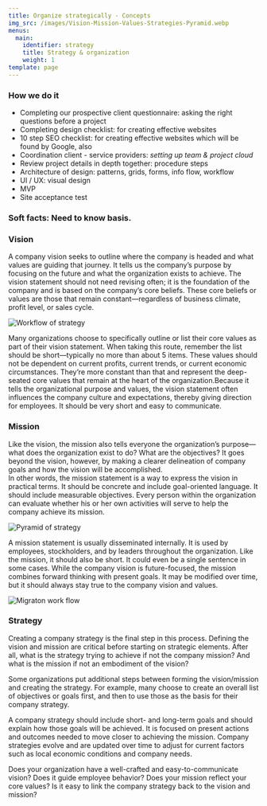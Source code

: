 ```yaml
---
title: Organize strategically - Concepts
img_src: /images/Vision-Mission-Values-Strategies-Pyramid.webp
menus:
  main:
    identifier: strategy
    title: Strategy & organization
    weight: 1
template: page
---
```

### How we do it

* Completing our prospective client questionnaire: asking the right questions before a project
* Completing design checklist: for creating effective websites
* 10 step SEO checklist: for creating effective websites which will be found by Google, also
* Coordination client - service providers: *setting up team & project cloud*
* Review project details in depth together: procedure steps
* Architecture of design: patterns, grids, forms, info flow, workflow
* UI / UX: visual design
* MVP
* Site acceptance test

### Soft facts: Need to know basis.

### Vision

A company vision seeks to outline where the company is headed and what values are guiding that journey. It tells us the company’s purpose by focusing on the future and what the organization exists to achieve. The vision statement should not need revising often; it is the foundation of the company and is based on the company’s core beliefs. These core beliefs or values are those that remain constant—regardless of business climate, profit level, or sales cycle.

![Workflow of strategy](/images/Strategy.webp "Desired future")

Many organizations choose to specifically outline or list their core values as part of their vision statement. When taking this route, remember the list should be short—typically no more than about 5 items. These values should not be dependent on current profits, current trends, or current economic circumstances. They’re more constant than that and represent the deep-seated core values that remain at the heart of the organization.Because it tells the organizational purpose and values, the vision statement often influences the company culture and expectations, thereby giving direction for employees. It should be very short and easy to communicate.

### Mission

Like the vision, the mission also tells everyone the organization’s purpose—what does the organization exist to do? What are the objectives? It goes beyond the vision, however, by making a clearer delineation of company goals and how the vision will be accomplished.\
In other words, the mission statement is a way to express the vision in practical terms. It should be concrete and include goal-oriented language. It should include measurable objectives. Every person within the organization can evaluate whether his or her own activities will serve to help the company achieve its mission.

![Pyramid of strategy](/images/Vision&Mission_2.webp "Pyramid of strategy")

A mission statement is usually disseminated internally. It is used by employees, stockholders, and by leaders throughout the organization. Like the mission, it should also be short. It could even be a single sentence in some cases. While the company vision is future-focused, the mission combines forward thinking with present goals. It may be modified over time, but it should always stay true to the company vision and values.

![Migraton work flow](/images/Migration.webp "Continuous development")

### Strategy

Creating a company strategy is the final step in this process. Defining the vision and mission are critical before starting on strategic elements. After all, what is the strategy trying to achieve if not the company mission? And what is the mission if not an embodiment of the vision?

Some organizations put additional steps between forming the vision/mission and creating the strategy. For example, many choose to create an overall list of objectives or goals first, and then to use those as the basis for their company strategy.

A company strategy should include short- and long-term goals and should explain how those goals will be achieved. It is focused on present actions and outcomes needed to move closer to achieving the mission. Company strategies evolve and are updated over time to adjust for current factors such as local economic conditions and company needs.

Does your organization have a well-crafted and easy-to-communicate vision? Does it guide employee behavior? Does your mission reflect your core values? Is it easy to link the company strategy back to the vision and mission?
